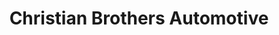 ---
title: "Christian Brothers Automotive"
url: /greenville/christian-brothers-automotive/
shop: Autowerkstatt
---